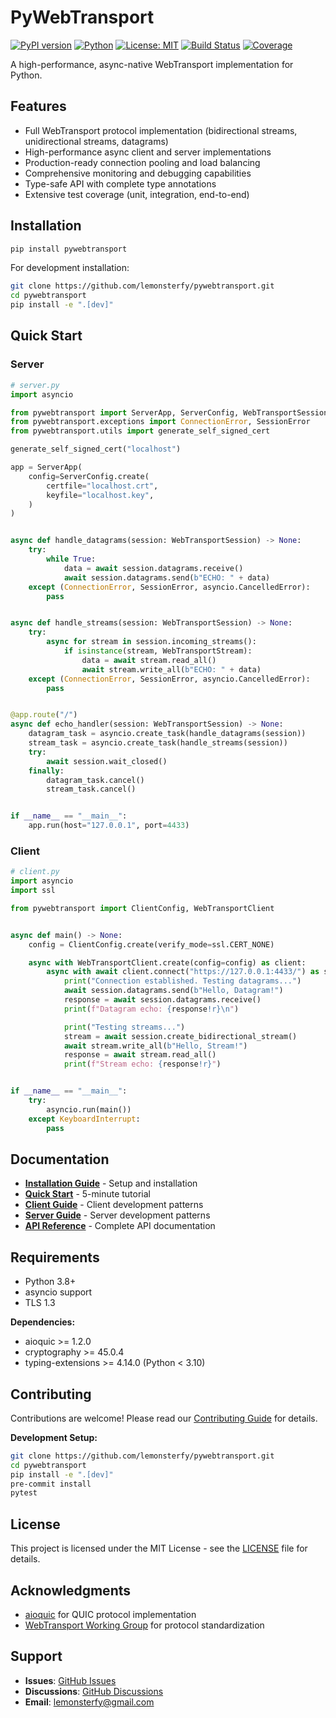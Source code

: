 # PyWebTransport

[![PyPI version](https://badge.fury.io/py/pywebtransport.svg)](https://badge.fury.io/py/pywebtransport)
[![Python](https://img.shields.io/pypi/pyversions/pywebtransport.svg)](https://pypi.org/project/pywebtransport/)
[![License: MIT](https://img.shields.io/badge/License-MIT-yellow.svg)](https://opensource.org/licenses/MIT)
[![Build Status](https://github.com/lemonsterfy/pywebtransport/workflows/CI/badge.svg)](https://github.com/lemonsterfy/pywebtransport/actions)
[![Coverage](https://codecov.io/gh/lemonsterfy/pywebtransport/branch/main/graph/badge.svg)](https://codecov.io/gh/lemonsterfy/pywebtransport)

A high-performance, async-native WebTransport implementation for Python.

## Features

- Full WebTransport protocol implementation (bidirectional streams, unidirectional streams, datagrams)
- High-performance async client and server implementations
- Production-ready connection pooling and load balancing
- Comprehensive monitoring and debugging capabilities
- Type-safe API with complete type annotations
- Extensive test coverage (unit, integration, end-to-end)

## Installation

```bash
pip install pywebtransport
```

For development installation:

```bash
git clone https://github.com/lemonsterfy/pywebtransport.git
cd pywebtransport
pip install -e ".[dev]"
```

## Quick Start

### Server

```python
# server.py
import asyncio

from pywebtransport import ServerApp, ServerConfig, WebTransportSession, WebTransportStream
from pywebtransport.exceptions import ConnectionError, SessionError
from pywebtransport.utils import generate_self_signed_cert

generate_self_signed_cert("localhost")

app = ServerApp(
    config=ServerConfig.create(
        certfile="localhost.crt",
        keyfile="localhost.key",
    )
)


async def handle_datagrams(session: WebTransportSession) -> None:
    try:
        while True:
            data = await session.datagrams.receive()
            await session.datagrams.send(b"ECHO: " + data)
    except (ConnectionError, SessionError, asyncio.CancelledError):
        pass


async def handle_streams(session: WebTransportSession) -> None:
    try:
        async for stream in session.incoming_streams():
            if isinstance(stream, WebTransportStream):
                data = await stream.read_all()
                await stream.write_all(b"ECHO: " + data)
    except (ConnectionError, SessionError, asyncio.CancelledError):
        pass


@app.route("/")
async def echo_handler(session: WebTransportSession) -> None:
    datagram_task = asyncio.create_task(handle_datagrams(session))
    stream_task = asyncio.create_task(handle_streams(session))
    try:
        await session.wait_closed()
    finally:
        datagram_task.cancel()
        stream_task.cancel()


if __name__ == "__main__":
    app.run(host="127.0.0.1", port=4433)

```

### Client

```python
# client.py
import asyncio
import ssl

from pywebtransport import ClientConfig, WebTransportClient


async def main() -> None:
    config = ClientConfig.create(verify_mode=ssl.CERT_NONE)

    async with WebTransportClient.create(config=config) as client:
        async with await client.connect("https://127.0.0.1:4433/") as session:
            print("Connection established. Testing datagrams...")
            await session.datagrams.send(b"Hello, Datagram!")
            response = await session.datagrams.receive()
            print(f"Datagram echo: {response!r}\n")

            print("Testing streams...")
            stream = await session.create_bidirectional_stream()
            await stream.write_all(b"Hello, Stream!")
            response = await stream.read_all()
            print(f"Stream echo: {response!r}")


if __name__ == "__main__":
    try:
        asyncio.run(main())
    except KeyboardInterrupt:
        pass

```

## Documentation

- **[Installation Guide](docs/installation.md)** - Setup and installation
- **[Quick Start](docs/quickstart.md)** - 5-minute tutorial
- **[Client Guide](docs/user-guide/client.md)** - Client development patterns
- **[Server Guide](docs/user-guide/server.md)** - Server development patterns
- **[API Reference](docs/api-reference/)** - Complete API documentation

## Requirements

- Python 3.8+
- asyncio support
- TLS 1.3

**Dependencies:**

- aioquic >= 1.2.0
- cryptography >= 45.0.4
- typing-extensions >= 4.14.0 (Python < 3.10)

## Contributing

Contributions are welcome! Please read our [Contributing Guide](CONTRIBUTING.md) for details.

**Development Setup:**

```bash
git clone https://github.com/lemonsterfy/pywebtransport.git
cd pywebtransport
pip install -e ".[dev]"
pre-commit install
pytest
```

## License

This project is licensed under the MIT License - see the [LICENSE](LICENSE) file for details.

## Acknowledgments

- [aioquic](https://github.com/aiortc/aioquic) for QUIC protocol implementation
- [WebTransport Working Group](https://datatracker.ietf.org/wg/webtrans/) for protocol standardization

## Support

- **Issues**: [GitHub Issues](https://github.com/lemonsterfy/pywebtransport/issues)
- **Discussions**: [GitHub Discussions](https://github.com/lemonsterfy/pywebtransport/discussions)
- **Email**: lemonsterfy@gmail.com
